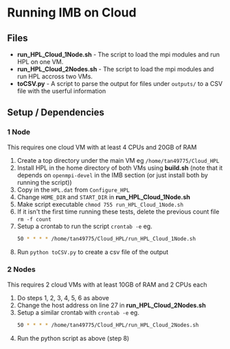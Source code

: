# Running IMB on Cloud

## Files
* **run_HPL_Cloud_1Node.sh** - The script to load the mpi modules and run HPL on one VM.
* **run_HPL_Cloud_2Nodes.sh** - The script to load the mpi modules and run HPL accross two VMs.
* **toCSV.py** - A script to parse the output for files under `outputs/` to a CSV file with the userful information

## Setup / Dependencies
### 1 Node
This requires one cloud VM with at least 4 CPUs and 20GB of RAM

1. Create a top directory under the main VM eg `/home/tan49775/Cloud_HPL`
2. Install HPL in the home directory of both VMs using **build.sh** (note that it depends on `openmpi-devel` in the IMB section (or just install both by running the script))
3. Copy in the `HPL.dat` from `Configure_HPL`
4. Change `HOME_DIR` and `START_DIR` in **run_HPL_Cloud_1Node.sh**
5. Make script executable `chmod 755 run_HPL_Cloud_1Node.sh`
6. If it isn't the first time running these tests, delete the previous count file `rm -f count`
7. Setup a crontab to run the script `crontab -e` eg.
    ```bash
    50 * * * * /home/tan49775/Cloud_HPL/run_HPL_Cloud_1Node.sh
    ```
8. Run `python toCSV.py` to create a csv file of the output

### 2 Nodes
This requires 2 cloud VMs with at least 10GB of RAM and 2 CPUs each

1. Do steps 1, 2, 3, 4, 5, 6 as above
2. Change the host address on line 27 in **run_HPL_Cloud_2Nodes.sh**
3. Setup a similar crontab with `crontab -e` eg.
    ```bash
    50 * * * * /home/tan49775/Cloud_HPL/run_HPL_Cloud_2Nodes.sh
    ```
4. Run the python script as above (step 8)
